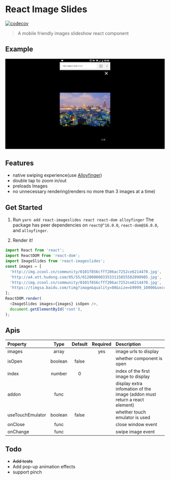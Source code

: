 # React Image Slides

[![codecov](https://codecov.io/gh/loadingwyn/react-imageslides/branch/master/graph/badge.svg)](https://codecov.io/gh/loadingwyn/react-imageslides)

> A mobile friendly images slideshow react component

## Example

![demo](demo/demo.gif)

## Features

* native swiping experience(use [Alloyfinger](https://github.com/AlloyTeam/AlloyFinger))
* double tap to zoom in/out
* preloads Images
* no unnecessary rendering(renders no more than 3 images at a time)

## Get Started

1. Run `yarn add react-imageslides react react-dom alloyfinger`
   The package has peer dependencies on `react@^16.0.0`, `react-dom@16.0.0`, and `alloyfinger`.

2. Render it!

```js
import React from 'react';
import ReactDOM from 'react-dom';
import ImageSlides from 'react-imageslides';
const images = [
  'http://img.zcool.cn/community/0101f856cfff206ac7252ce6214470.jpg',
  'http://a4.att.hudong.com/05/55/01200000033533115855502090905.jpg',
  'http://img.zcool.cn/community/0101f856cfff206ac7252ce6214470.jpg',
  'https://timgsa.baidu.com/timg?image&quality=80&size=b9999_10000&sec=1503235534249&di=4c198d5a305627d12e5dae4c581c9e57&imgtype=0&src=http%3A%2F%2Fimg2.niutuku.com%2Fdesk%2Fanime%2F0529%2F0529-17277.jpg',
];
ReactDOM.render(
  <ImageSlides images={images} isOpen />,
  document.getElementById('root'),
);
```

## Apis

| Property         |  Type   | Default | Required | Description                                                               |
| :--------------- | :-----: | :-----: | :------: | :------------------------------------------------------------------------ |
| images           |  array  |         |   yes    | image urls to display                                                     |
| isOpen           | boolean |  false  |          | whether component is open                                                 |
| index            | number  |    0    |          | index of the first image to display                                       |
| addon            |  func   |         |          | display extra infomation of the image (addon must return a react element) |
| useTouchEmulator | boolean |  false  |          | whether touch emulator is used                                            |
| onClose          |  func   |         |          | close window event                                                        |
| onChange         |  func   |         |          | swipe image event                                                         |

## Todo

* ~~Add tests~~
* Add pop-up animation effects
* support pinch

```

```
